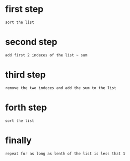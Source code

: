 # first step
    sort the list 

# second step
    add first 2 indeces of the list ~ sum 

# third step
    remove the two indeces and add the sum to the list 

# forth step
    sort the list

# finally
    repeat for as long as lenth of the list is less that 1